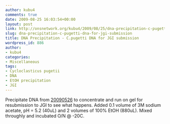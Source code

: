 ```yaml
---
author: kubu4
comments: true
date: 2009-08-25 16:03:54+00:00
layout: post
link: http://onsnetwork.org/kubu4/2009/08/25/dna-precipitation-c-pugetti-dna-for-jgi-submission/
slug: dna-precipitation-c-pugetti-dna-for-jgi-submission
title: DNA Precipitation - C.pugetti DNA for JGI submission
wordpress_id: 886
author:
- kubu4
categories:
- Miscellaneous
tags:
- Cycloclasticus pugetii
- DNA
- EtOH precipitation
- JGI
---
```


Precipitate DNA from [20090526](/Sam%27s+Working+Notebook+Jan-May+2009#sjw20090526) to concentrate and run on gel for resubmission to JGI to see what happens. Added 0.1 volume of 3M sodium acetate, pH = 5.2 (40uL) and 2 volumes of 100% EtOH (880uL). Mixed throughly and incubated O/N @ -20C.
